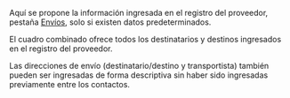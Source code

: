 Aquí se propone la información ingresada en el registro del proveedor, pestaña [Envíos](/docs/erp-home/registers/contacts/create-new-contact/accounting-data/customer-vendors-data/delivery), solo si existen datos predeterminados.

El cuadro combinado ofrece todos los destinatarios y destinos ingresados en el registro del proveedor.

Las direcciones de envío (destinatario/destino y transportista) también pueden ser ingresadas de forma descriptiva sin haber sido ingresadas previamente entre los contactos.